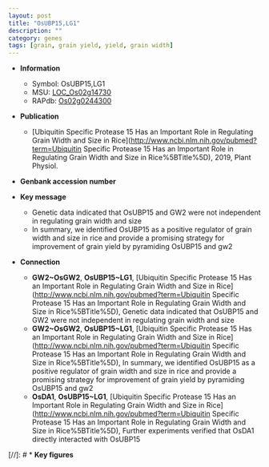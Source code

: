 ```yaml
---
layout: post
title: "OsUBP15,LG1"
description: ""
category: genes
tags: [grain, grain yield, yield, grain width]
---
```


* **Information**  
    + Symbol: OsUBP15,LG1  
    + MSU: [LOC_Os02g14730](http://rice.uga.edu/cgi-bin/ORF_infopage.cgi?orf=LOC_Os02g14730)  
    + RAPdb: [Os02g0244300](http://rapdb.dna.affrc.go.jp/viewer/gbrowse_details/irgsp1?name=Os02g0244300)  

* **Publication**  
    + [Ubiquitin Specific Protease 15 Has an Important Role in Regulating Grain Width and Size in Rice](http://www.ncbi.nlm.nih.gov/pubmed?term=Ubiquitin Specific Protease 15 Has an Important Role in Regulating Grain Width and Size in Rice%5BTitle%5D), 2019, Plant Physiol.

* **Genbank accession number**  

* **Key message**  
    + Genetic data indicated that OsUBP15 and GW2 were not independent in regulating grain width and size
    + In summary, we identified OsUBP15 as a positive regulator of grain width and size in rice and provide a promising strategy for improvement of grain yield by pyramiding OsUBP15 and gw2

* **Connection**  
    + __GW2~OsGW2__, __OsUBP15~LG1__, [Ubiquitin Specific Protease 15 Has an Important Role in Regulating Grain Width and Size in Rice](http://www.ncbi.nlm.nih.gov/pubmed?term=Ubiquitin Specific Protease 15 Has an Important Role in Regulating Grain Width and Size in Rice%5BTitle%5D),  Genetic data indicated that OsUBP15 and GW2 were not independent in regulating grain width and size
    + __GW2~OsGW2__, __OsUBP15~LG1__, [Ubiquitin Specific Protease 15 Has an Important Role in Regulating Grain Width and Size in Rice](http://www.ncbi.nlm.nih.gov/pubmed?term=Ubiquitin Specific Protease 15 Has an Important Role in Regulating Grain Width and Size in Rice%5BTitle%5D),  In summary, we identified OsUBP15 as a positive regulator of grain width and size in rice and provide a promising strategy for improvement of grain yield by pyramiding OsUBP15 and gw2
    + __OsDA1__, __OsUBP15~LG1__, [Ubiquitin Specific Protease 15 Has an Important Role in Regulating Grain Width and Size in Rice](http://www.ncbi.nlm.nih.gov/pubmed?term=Ubiquitin Specific Protease 15 Has an Important Role in Regulating Grain Width and Size in Rice%5BTitle%5D),  Further experiments verified that OsDA1  directly interacted with OsUBP15

[//]: # * **Key figures**  


